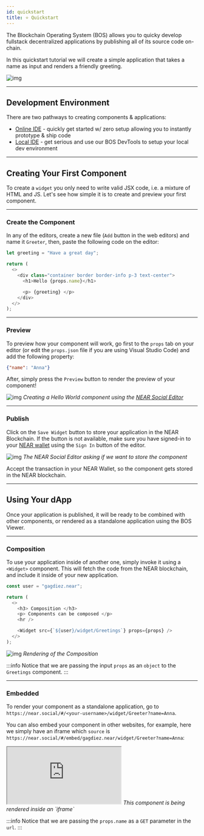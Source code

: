 ```yaml
---
id: quickstart
title: ⭐ Quickstart
---
```


The Blockchain Operating System (BOS) allows you to quicky develop fullstack decentralized applications by publishing all of its source code on-chain.

In this quickstart tutorial we will create a simple application that takes a name as input and renders a friendly greeting.

![img](/docs/quickstart-1.png)

---

## Development Environment

There are two pathways to creating components & applications:  

- [Online IDE](https://near.org/sandbox) - quickly get started w/ zero setup allowing you to instantly prototype & ship code
- [Local IDE](https://docs.near.org/bos/dev/intro) - get serious and use our BOS DevTools to setup your local dev environment

---

## Creating Your First Component

To create a `widget` you only need to write valid JSX code, i.e. a mixture of HTML and JS. Let's see how simple it is to create and preview your first component.

<hr class="subsection" />

### Create the Component
In any of the editors, create a new file (`Add` button in the web editors) and name it `Greeter`, then, paste the following code on the editor:

```ts
let greeting = "Have a great day";

return (
  <>
    <div class="container border border-info p-3 text-center">
      <h1>Hello {props.name}</h1>

      <p> {greeting} </p>
    </div>
  </>
);
```

<hr class="subsection" />

### Preview
To preview how your component will work, go first to the `props` tab on your editor (or edit the `props.json` file if you are using Visual Studio Code) and add the following property:

```json
{"name": "Anna"}
```

After, simply press the `Preview` button to render the preview of your component!

![img](/docs/quickstart-editor.png)
*Creating a Hello World component using the [NEAR Social Editor](https://near.social/#/edit)*

<hr class="subsection" />

### Publish
Click on the `Save Widget` button to store your application in the NEAR Blockchain. If the button is not available, make sure you have signed-in to your [NEAR wallet](https://wallet.near.org) using the `Sign In` button of the editor.

![img](/docs/quickstart-save.png)
*The NEAR Social Editor asking if we want to store the component*

Accept the transaction in your NEAR Wallet, so the component gets stored in the NEAR blockchain.

<hr class="subsection" />

## Using Your dApp
Once your application is published, it will be ready to be combined with other components, or rendered as a standalone application  using the BOS Viewer. 

<hr class="subsection" />

### Composition
To use your application inside of another one, simply invoke it using a `<Widget>` component. This will fetch the code from the NEAR blockchain, and include it inside of your new application.

```ts
const user = "gagdiez.near";

return (
  <>
    <h3> Composition </h3>
    <p> Components can be composed </p>
    <hr />

    <Widget src={`${user}/widget/Greetings`} props={props} />
  </>
);
```

![img](/docs/quickstart-composition.png)
*Rendering of the Composition*

:::info
Notice that we are passing the input `props` as an `object` to the `Greetings` component.
:::

<hr class="subsection" />

### Embedded
To render your component as a standalone application, go to `https://near.social/#/<your-username>/widget/Greeter?name=Anna`.

You can also embed your component in other websites, for example, here we simply have an iframe which `source` is `https://near.social/#/embed/gagdiez.near/widget/Greeter?name=Anna`:


<iframe style={{"width": "100%", "height":"130px"}} src="https://near.social/#/embed/gagdiez.near/widget/Greeter?name=Anna"></iframe>
<em>This component is being rendered inside an `iframe`</em>


:::info
Notice that we are passing the `props.name` as a `GET` parameter in the `url`.
:::
